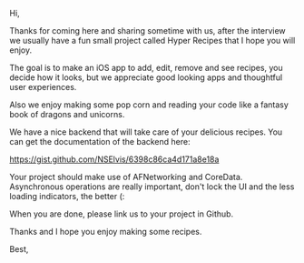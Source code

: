 Hi,

Thanks for coming here and sharing sometime with us, after the interview we usually have a fun small project called Hyper Recipes that I hope you will enjoy.

The goal is to make an iOS app to add, edit, remove and see recipes, you decide how it looks, but we appreciate good looking apps and thoughtful user experiences.

Also we enjoy making some pop corn and reading your code like a fantasy book of dragons and unicorns.

We have a nice backend that will take care of your delicious recipes. You can get the documentation of the backend here:

https://gist.github.com/NSElvis/6398c86ca4d171a8e18a

Your project should make use of AFNetworking and CoreData. Asynchronous operations are really important, don't lock the UI and the less loading indicators, the better (:

When you are done, please link us to your project in Github.

Thanks and I hope you enjoy making some recipes.

Best,